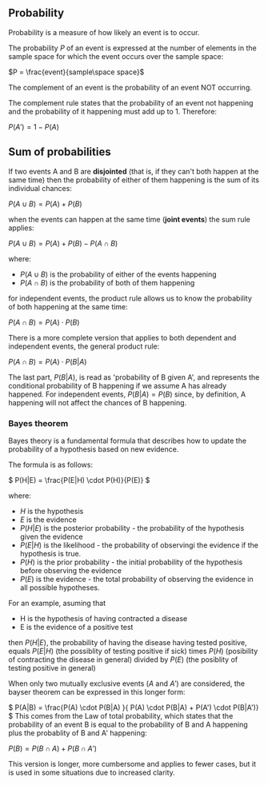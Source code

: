## Probability

Probability is a measure of how likely an event is to occur.

The probability $P$ of an event is expressed at the number of elements in the sample space for which the event occurs over the sample space:

$P = \frac{event}{sample\space space}$

The complement of an event is the probability of an event NOT occurring. 

The complement rule states that the probability of an event not happening and the probability of it happening must add up to 1. Therefore:

$P(A') = 1 - P(A)$

## Sum of probabilities 

If two events A and B are **disjointed** (that is, if they can't both happen at the same time) then the probability of either of them happening is the sum of its individual chances:

$P(A \cup B) = P(A) + P(B)$ 

when the events can happen at the same time (**joint events**) the sum rule applies:

$P(A \cup B)= P(A) + P(B) - P(A \cap B)$

where:
- $P(A \cup B)$ is the probability of either of the events happening
- $P(A \cap B)$ is the probability of both of them happening

for independent events, the product rule allows us to know the probability of both happening at the same time:


$P(A \cap B)= P(A) \cdot P(B)$

There is a more complete version that applies to both dependent and independent events, the general product rule:

$P(A \cap B)= P(A) \cdot P(B|A)$

The last part, $P(B|A)$, is read as 'probability of B given A', and represents the conditional probability of B happening if we assume A has already happened. For independent events, $P(B|A) = P(B)$ since, by definition, A happening will not affect the chances of B happening. 

### Bayes theorem

Bayes theory is a fundamental formula that describes how to update the probability of a hypothesis based on new evidence.

The formula is as follows:

$
P(H|E) = \frac{P(E|H) \cdot P(H)}{P(E)}
$

where:

- $H$ is the hypothesis
- $E$ is the evidence
- $P(H|E)$ is the posterior probability - the probability of the hypothesis given the evidence
- $P(E|H)$ is the likelihood - the probability of observingi the evidence if the hypothesis is true.
- $P(H)$ is the prior probability - the initial probability of the hypothesis before observing the evidence
- $P(E)$ is the evidence - the total probability of observing the evidence in all possible hypotheses.

For an example, asuming that 

- H is the hypothesis of having contracted a disease
- E is the evidence of a positive test
 
then $P(H|E)$, the probability of having the disease having tested positive, equals $P(E|H)$ (the possiblity of testing positive if sick) times $P(H)$ (posibility of contracting the disease in general) divided by $P(E)$ (the posiblity of testing positive in general)

When only two mutually exclusive events ($A$ and $A'$) are considered,  the bayser theorem can be expressed in this longer form:

$
P(A|B) = \frac{P(A) \cdot P(B|A) }{ P(A) \cdot P(B|A) + P(A') \cdot P(B|A')}
$
This comes from the Law of total probability, which states that the  probability of an event B is equal to the probability of B and A happening plus the probablity of B and A' happening:

$P(B) = P(B \cap A) + P(B \cap A')$

This version is longer, more cumbersome and applies to fewer cases, but it is used in some situations due to increased clarity.
